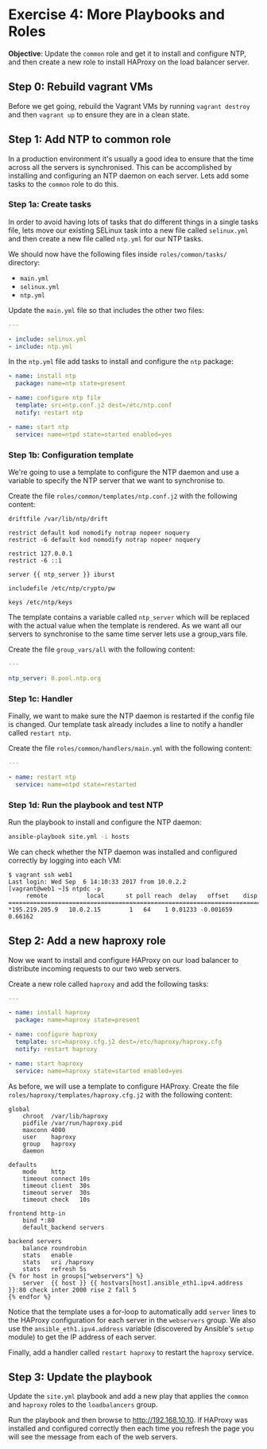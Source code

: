 # Exercise 4: More Playbooks and Roles

__Objective__: Update the `common` role and get it to install and configure NTP, and then create a new role to install
HAProxy on the load balancer server.


## Step 0: Rebuild vagrant VMs

Before we get going, rebuild the Vagrant VMs by running `vagrant destroy` and then `vagrant up` to ensure they are in a
clean state.


## Step 1: Add NTP to common role

In a production environment it's usually a good idea to ensure that the time across all the servers is synchronised.
This can be accomplished by installing and configuring an NTP daemon on each server. Lets add some tasks to the
`common` role to do this.


### Step 1a: Create tasks

In order to avoid having lots of tasks that do different things in a single tasks file, lets move our existing SELinux
task into a new file called `selinux.yml` and then create a new file called `ntp.yml` for our NTP tasks.

We should now have the following files inside `roles/common/tasks/` directory:

*   `main.yml`
*   `selinux.yml`
*   `ntp.yml`

Update the `main.yml` file so that includes the other two files:

```yaml
---

- include: selinux.yml
- include: ntp.yml
```

In the `ntp.yml` file add tasks to install and configure the `ntp` package:

```yaml
- name: install ntp
  package: name=ntp state=present

- name: configure ntp file
  template: src=ntp.conf.j2 dest=/etc/ntp.conf
  notify: restart ntp

- name: start ntp
  service: name=ntpd state=started enabled=yes
```


### Step 1b: Configuration template

We're going to use a template to configure the NTP daemon and use a variable to specify the NTP server that we want to
synchronise to.

Create the file `roles/common/templates/ntp.conf.j2` with the following content:

```
driftfile /var/lib/ntp/drift

restrict default kod nomodify notrap nopeer noquery
restrict -6 default kod nomodify notrap nopeer noquery

restrict 127.0.0.1
restrict -6 ::1

server {{ ntp_server }} iburst

includefile /etc/ntp/crypto/pw

keys /etc/ntp/keys
```

The template contains a variable called `ntp_server` which will be replaced with the actual value when the template is
rendered. As we want all our servers to synchronise to the same time server lets use a group_vars file.

Create the file `group_vars/all` with the following content:

```yaml
---

ntp_server: 0.pool.ntp.org
```

### Step 1c: Handler

Finally, we want to make sure the NTP daemon is restarted if the config file is changed. Our template task already
includes a line to notify a handler called `restart ntp`.

Create the file `roles/common/handlers/main.yml` with the following content:

```yaml
---

- name: restart ntp
  service: name=ntpd state=restarted
```


### Step 1d: Run the playbook and test NTP

Run the playbook to install and configure the NTP daemon:

```bash
ansible-playbook site.yml -i hosts
```

We can check whether the NTP daemon was installed and configured correctly by logging into each VM:

```
$ vagrant ssh web1
Last login: Wed Sep  6 14:10:33 2017 from 10.0.2.2
[vagrant@web1 ~]$ ntpdc -p
     remote           local      st poll reach  delay   offset    disp
=======================================================================
*195.219.205.9   10.0.2.15        1   64    1 0.01233 -0.001659 0.66162
```


## Step 2: Add a new haproxy role

Now we want to install and configure HAProxy on our load balancer to distribute incoming requests to our two web
servers.

Create a new role called `haproxy` and add the following tasks:

```yaml
---

- name: install haproxy
  package: name=haproxy state=present

- name: configure haproxy
  template: src=haproxy.cfg.j2 dest=/etc/haproxy/haproxy.cfg
  notify: restart haproxy

- name: start haproxy
  service: name=haproxy state=started enabled=yes
```

As before, we will use a template to configure HAProxy. Create the file `roles/haproxy/templates/haproxy.cfg.j2` with
the following content:

```
global
    chroot  /var/lib/haproxy
    pidfile /var/run/haproxy.pid
    maxconn 4000
    user    haproxy
    group   haproxy
    daemon

defaults
    mode    http
    timeout connect 10s
    timeout client  30s
    timeout server  30s
    timeout check   10s

frontend http-in
    bind *:80
    default_backend servers

backend servers
    balance roundrobin
    stats   enable
    stats   uri /haproxy
    stats   refresh 5s
{% for host in groups["webservers"] %}
    server  {{ host }} {{ hostvars[host].ansible_eth1.ipv4.address }}:80 check inter 2000 rise 2 fall 5
{% endfor %}
```

Notice that the template uses a for-loop to automatically add `server` lines to the HAProxy configuration for each
server in the `webservers` group. We also use the `ansible_eth1.ipv4.address` variable (discovered by Ansible's `setup`
module) to get the IP address of each server.

Finally, add a handler called `restart haproxy` to restart the `haproxy` service.


## Step 3: Update the playbook

Update the `site.yml` playbook and add a new play that applies the `common` and `haproxy` roles to the `loadbalancers`
group.

Run the playbook and then browse to <http://192.168.10.10>. If HAProxy was installed and configured correctly then
each time you refresh the page you will see the message from each of the web servers.
